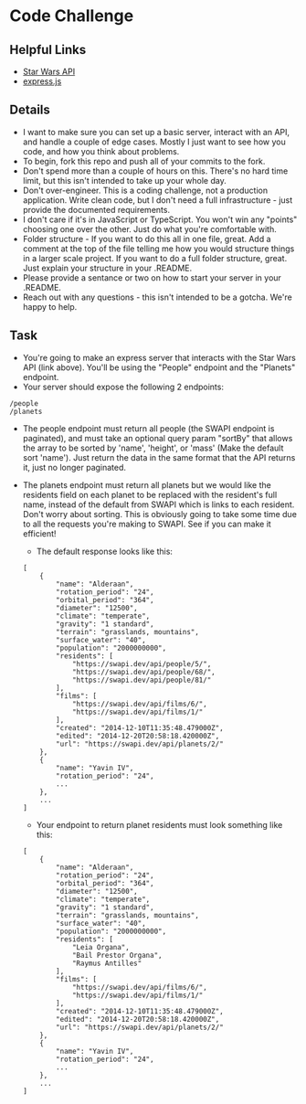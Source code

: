 # Code Challenge
## Helpful Links
* [Star Wars API ](https://swapi.dev/)
* [express.js](https://expressjs.com/)

## Details
* I want to make sure you can set up a basic server, interact with an API, and handle a couple of edge cases. Mostly I just want to see how you code, and how you think about problems.
* To begin, fork this repo and push all of your commits to the fork.
* Don't spend more than a couple of hours on this. There's no hard time limit, but this isn't intended to take up your whole day.
* Don't over-engineer. This is a coding challenge, not a production application. Write clean code, but I don't need a full infrastructure - just provide the documented requirements.
* I don't care if it's in JavaScript or TypeScript. You won't win any "points" choosing one over the other. Just do what you're comfortable with.
* Folder structure - If you want to do this all in one file, great. Add a comment at the top of the file telling me how you would structure things in a larger scale project. If you want to do a full folder structure, great. Just explain your structure in your .README.
* Please provide a sentance or two on how to start your server in your .README.
* Reach out with any questions - this isn't intended to be a gotcha. We're happy to help.

## Task
* You're going to make an express server that interacts with the Star Wars API (link above). You'll be using the "People" endpoint and the "Planets" endpoint.
* Your server should expose the following 2 endpoints:
```
/people
/planets
```
*  The people endpoint must return all people (the SWAPI endpoint is paginated), and must take an optional query param "sortBy" that allows the array to be sorted by 'name', 'height', or 'mass' (Make the default sort 'name'). Just return the data in the same format that the API returns it, just no longer paginated.
 
*  The planets endpoint must return all planets but we would like the residents field on each planet to be replaced with the resident's full name, instead of the default from SWAPI which is links to each resident. Don't worry about sorting. This is obviously going to take some time due to all the requests you're making to SWAPI. See if you can make it efficient!
    * The default response looks like this:
    ```
	[
		{
			"name": "Alderaan",
			"rotation_period": "24",
			"orbital_period": "364",
			"diameter": "12500",
			"climate": "temperate",
			"gravity": "1 standard",
			"terrain": "grasslands, mountains",
			"surface_water": "40",
			"population": "2000000000",
			"residents": [
				"https://swapi.dev/api/people/5/",
				"https://swapi.dev/api/people/68/",
				"https://swapi.dev/api/people/81/"
			],
			"films": [
				"https://swapi.dev/api/films/6/",
				"https://swapi.dev/api/films/1/"
			],
			"created": "2014-12-10T11:35:48.479000Z",
			"edited": "2014-12-20T20:58:18.420000Z",
			"url": "https://swapi.dev/api/planets/2/"
		},
		{
			"name": "Yavin IV",
			"rotation_period": "24",
			...
		},
		...
	]
    ```
    * Your endpoint to return planet residents must look something like this:
    ```
	[
		{
			"name": "Alderaan",
			"rotation_period": "24",
			"orbital_period": "364",
			"diameter": "12500",
			"climate": "temperate",
			"gravity": "1 standard",
			"terrain": "grasslands, mountains",
			"surface_water": "40",
			"population": "2000000000",
			"residents": [
				"Leia Organa",
				"Bail Prestor Organa",
				"Raymus Antilles"
			],
			"films": [
				"https://swapi.dev/api/films/6/",
				"https://swapi.dev/api/films/1/"
			],
			"created": "2014-12-10T11:35:48.479000Z",
			"edited": "2014-12-20T20:58:18.420000Z",
			"url": "https://swapi.dev/api/planets/2/"
		},
		{
			"name": "Yavin IV",
			"rotation_period": "24",
			...
		},
		...
	]
    ```
